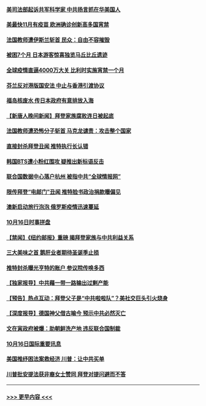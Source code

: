 #### [美司法部起诉共军科学家 中共扬言抓在华美国人](../pages/prog202/a102965630.md?t=10180802) 
#### [美最快11月有疫苗 欧洲确诊创新高多国宵禁](../pages/prog202/a102965544.md?t=10180802) 
#### [法国教师遭伊斯兰斩首 民众：自由不容摧毁](../pages/prog202/a102965542.md?t=10180802) 
#### [被困7个月 日本游客惊喜独览马丘比丘遗迹](../pages/prog202/a102965531.md?t=10180802) 
#### [全球疫情直逼4000万大关 比利时实施宵禁一个月](../pages/prog202/a102965117.md?t=10180802) 
#### [芬兰反对港版国安法 中止与香港引渡协议](../pages/prog202/a102965157.md?t=10180802) 
#### [福岛核废水 传日本政府有意排放入海](../pages/prog202/a102965164.md?t=10180802) 
#### [【新唐人晚间新闻】拜登家族腐败连日被起底](../pages/prog202/a102965158.md?t=10180802) 
#### [法国教师遭恐怖分子斩首 马克龙谴责：攻击整个国家](../pages/prog202/a102965059.md?t=10180802) 
#### [直接封杀拜登丑闻 推特执行长认错](../pages/prog202/a102965049.md?t=10180802) 
#### [韩国BTS遭小粉红围攻 疑推出新标语反击](../pages/prog202/a102964922.md?t=10180802) 
#### [联合国数据中心落户杭州 被指中共“全球情报网”](../pages/prog202/a102964851.md?t=10180802) 
#### [限传拜登“电邮门”丑闻 推特脸书政治捐款曝偏见](../pages/prog202/a102964838.md?t=10180802) 
#### [澳新启动旅行泡泡 俄罗斯疫情迅速蔓延](../pages/prog202/a102964751.md?t=10180802) 
#### [10月16日时事拼盘](../pages/prog202/a102964894.md?t=10180802) 
#### [【禁闻】《纽约邮报》重磅 揭拜登家族与中共利益关系](../pages/prog202/a102964881.md?t=10180802) 
#### [三大美味之首 鹅肝业者期待圣诞季止损](../pages/prog202/a102964877.md?t=10180802) 
#### [推特封杀曝光亨特的账户 参议院传唤多西](../pages/prog202/a102964753.md?t=10180802) 
#### [【独家报导】中共藉一带一路输出过剩产能](../pages/prog202/a102964742.md?t=10180802) 
#### [【预告】热点互动：拜登父子是“中共啦啦队”？美社交巨头引火烧身](../pages/prog202/a102964713.md?t=10180802) 
#### [【深度报导】德国神父借古喻今 预示中共必然灭亡](../pages/prog202/a102964709.md?t=10180802) 
#### [文在寅政府被爆：助朝鲜洗产地 违反联合国制裁](../pages/prog202/a102964555.md?t=10180802) 
#### [10月16日国际重要讯息](../pages/prog202/a102964505.md?t=10180802) 
#### [美国推纾困法案救经济 川普：让中共买单](../pages/prog202/a102964509.md?t=10180802) 
#### [川普批安提法获非裔女士赞同 拜登对提问避而不答](../pages/prog202/a102964419.md?t=10180802) 

----
#### [ >>> 更早内容 <<< ](../indexes/prog202-earlier.md)
